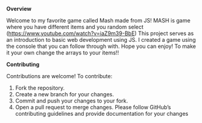 **Overview**


Welcome to my favorite game called Mash made from JS! MASH is game where you have different items and you random select (https://www.youtube.com/watch?v=iaZ9m39-BbE) This project serves as an introduction to basic web development using JS. I created a game using the console that you can follow through with. Hope you  can enjoy! To make it your own change the arrays to your items!!

**Contributing**


Contributions are welcome! To contribute:

1. Fork the repository.
2. Create a new branch for your changes.
3. Commit and push your changes to your fork.
4. Open a pull request to merge changes.
Please follow GitHub’s contributing guidelines and provide documentation for your changes
